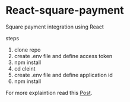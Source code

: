 # React-square-payment
Square payment integration using React

steps
1. clone repo
2. create .env file and define access token
3. npm install
4. cd cleint
5. create .env file and define application id
6. npm install

For more explaintion read this [Post](https://medium.com/@bapunawarsaddam/square-credit-card-payment-integration-using-react-and-react-hooks-652ab31e32df).
